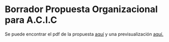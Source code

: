 # Borrador Propuesta Organizacional para A.C.I.C
Se puede encontrar el pdf de la propuesta [aquí](https://github.com/agucova/propuesta-acic/raw/master/main.pdf) y una previsualización [aquí.](https://github.com/agucova/propuesta-acic/blob/master/main.pdf)

